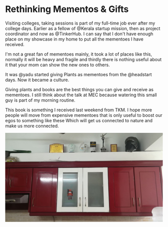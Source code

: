# Rethinking Mementos & Gifts

Visiting colleges, taking sessions is part of my full-time job ever after my college days. Earlier as a fellow of @Kerala startup mission, then as project coordinator and now as @TinkerHub. I can say that I don't have enough place on my showcase in my home to put all the mementoes I have received.

I'm not a great fan of mementoes mainly, it took a lot of places like this, normally it will be heavy and fragile and thirdly there is nothing useful about it that your mom can show the new ones to others.

It was @yadu started giving Plants as mementoes from the @headstart days. Now it became a culture.

Giving plants and books are the best things you can give and receive as mementoes. I still think about the talk at MEC because watering this small guy is part of my morning routine.

This book is something I received last weekend from TKM. I hope more people will move from expensive mementoes that is only useful to boost our egos to something like these Which will get us connected to nature and make us more connected.

![Kitchen is where we store mementos in flat](../.gitbook/assets/photo_2021-03-03-11.32.38.jpeg)


